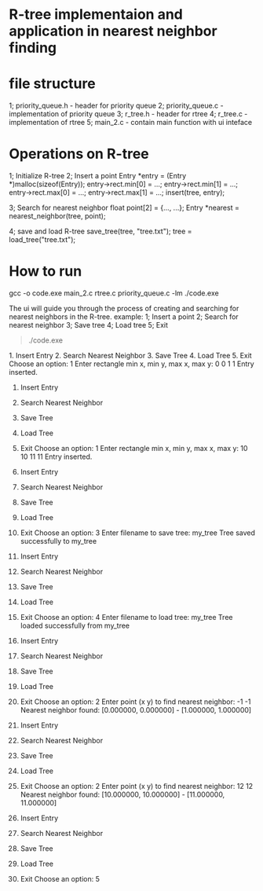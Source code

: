# R-tree implementaion and application in nearest neighbor finding

# file structure
1; priority_queue.h - header for priority queue
2; priority_queue.c - implementation of priority queue
3; r_tree.h - header for rtree
4; r_tree.c - implementation of rtree
5; main_2.c - contain main function with ui inteface

# Operations on R-tree
1; Initialize R-tree
2; Insert a point
Entry *entry = (Entry *)malloc(sizeof(Entry));
entry->rect.min[0] = ...;
entry->rect.min[1] = ...;
entry->rect.max[0] = ...;
entry->rect.max[1] = ...;
insert(tree, entry);

3; Search for nearest neighbor
float point[2] = {..., ...};
Entry *nearest = nearest_neighbor(tree, point);

4; save and load R-tree
save_tree(tree, "tree.txt");
tree = load_tree("tree.txt");

# How to run
gcc -o code.exe main_2.c rtree.c priority_queue.c -lm
./code.exe

The ui will guide you through the process of creating and searching for nearest neighbors in the R-tree.
example:
1; Insert a point
2; Search for nearest neighbor
3; Save tree
4; Load tree
5; Exit

> ./code.exe

<p>
1. Insert Entry
2. Search Nearest Neighbor
3. Save Tree
4. Load Tree
5. Exit
Choose an option: 1
Enter rectangle min x, min y, max x, max y: 0 0 1 1
Entry inserted.

1. Insert Entry
2. Search Nearest Neighbor
3. Save Tree
4. Load Tree
5. Exit
Choose an option: 1
Enter rectangle min x, min y, max x, max y: 10 10 11 11
Entry inserted.

1. Insert Entry
2. Search Nearest Neighbor
3. Save Tree
4. Load Tree
5. Exit
Choose an option: 3
Enter filename to save tree: my_tree
Tree saved successfully to my_tree

1. Insert Entry
2. Search Nearest Neighbor
3. Save Tree
4. Load Tree
5. Exit
Choose an option: 4
Enter filename to load tree: my_tree
Tree loaded successfully from my_tree

1. Insert Entry
2. Search Nearest Neighbor
3. Save Tree
4. Load Tree
5. Exit
Choose an option: 2
Enter point (x y) to find nearest neighbor: -1 -1
Nearest neighbor found: [0.000000, 0.000000] - [1.000000, 1.000000]

1. Insert Entry
2. Search Nearest Neighbor
3. Save Tree
4. Load Tree
5. Exit
Choose an option: 2
Enter point (x y) to find nearest neighbor: 12 12
Nearest neighbor found: [10.000000, 10.000000] - [11.000000, 11.000000]

1. Insert Entry
2. Search Nearest Neighbor
3. Save Tree
4. Load Tree
5. Exit
Choose an option: 5
</p>
